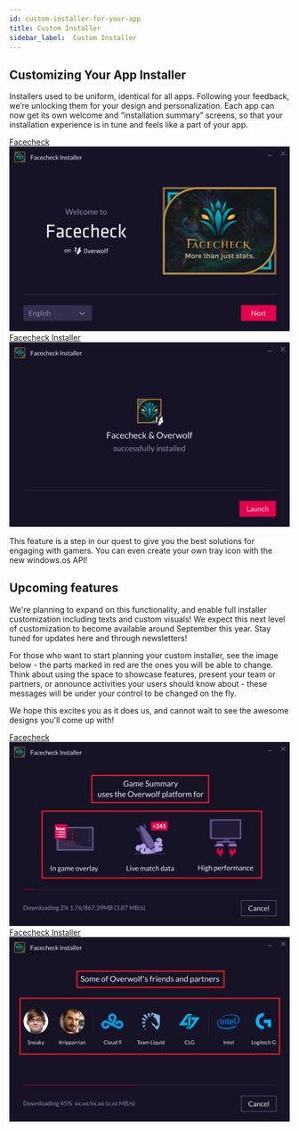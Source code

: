 ```yaml
---
id: custom-installer-for-your-app
title: Custom Installer
sidebar_label:  Custom Installer
---
```


## Customizing Your App Installer
Installers used to be uniform, identical for all apps. Following your feedback, we’re unlocking them for your design and personalization. Each app can now get its own welcome and “installation summary” screens, so that your installation experience is in tune and feels like a part of your app.

<div class="box" data-slick='{"slidesToShow": 2}'>
  <a data-fancybox="gallery" data-caption="Facecheck" href="../assets/custom-installer/Image 1.png">
    Facecheck
    <span class="thumb">
      <img src="../assets/custom-installer/Image 1.png" alt="Facecheck">
    </span>
  </a>
  <a data-fancybox="gallery" data-caption="Facecheck Installer" href="../assets/custom-installer/Image 2.png">
    Facecheck Installer
    <span class="thumb">
      <img src="../assets/custom-installer/Image 2.png" alt="Facecheck Installer">
    </span>
  </a>
</div>

This feature is a step in our quest to give you the best solutions for engaging with gamers. You can even create your own tray icon with the new windows.os API!

## Upcoming features
We're planning to expand on this functionality, and enable full installer customization including texts and custom visuals! We expect this next level of customization to become available around September this year. Stay tuned for updates here and through newsletters!

For those who want to start planning your custom installer, see the image below - the parts marked in red are the ones you will be able to change. Think about using the space to showcase features, present your team or partners, or announce activities your users should know about - these messages will be under your control to be changed on the fly. 

We hope this excites you as it does us, and cannot wait to see the awesome designs you'll come up with!

<div class="box" data-slick='{"slidesToShow": 2}'>
  <a data-fancybox="gallery" data-caption="Facecheck" href="../assets/custom-installer/image 3.png">
    Facecheck
    <span class="thumb">
      <img src="../assets/custom-installer/image 3.png" alt="Facecheck">
    </span>
  </a>
  <a data-fancybox="gallery" data-caption="Facecheck Installer" href="../assets/custom-installer/image 4.png">
    Facecheck Installer
    <span class="thumb">
      <img src="../assets/custom-installer/image 4.png" alt="Facecheck Installer">
    </span>
  </a>
</div>
